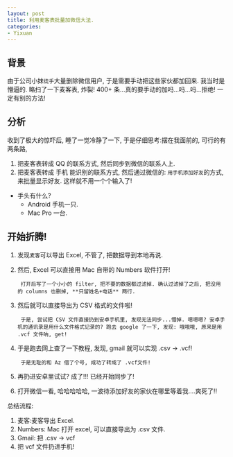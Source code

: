 ```yaml
---
layout: post
title: 利用麦客表批量加微信大法.
categories:
- Yixuan
---
```


## 背景

由于公司小妹`徒手`大量删除微信用户, 于是需要手动把这些家伙都加回来. 我当时是懵逼的. 略扫了一下麦客表, 炸裂! 400+ 条...真的要手动的加吗...吗...吗...拒绝! 一定有别的方法!

## 分析

收到了极大的惊吓后, 睡了一觉冷静了一下, 于是仔细思考:摆在我面前的, 可行的有两条路, 

1. 把麦客表转成 QQ 的联系方式, 然后同步到微信的联系人上.
2. 把麦客表转成 手机 能识别的联系方式, 然后通过微信的: `用手机添加好友`的方式, 来批量显示好友. 这样就不用一个个输入了!

* 手头有什么?
	* Android 手机一只.
	* Mac Pro 一台.

## 开始折腾!

1. 发现`麦客`可以导出 Excel, 不管了, 把数据导到本地再说. 
2. 然后, Excel 可以直接用 Mac 自带的 Numbers 软件打开! 

		打开后写了一个小小的 filter, 把不要的数据都过滤掉. 确认过滤掉了之后, 把没用的 columns 也删掉, **只留姓名+电话** 两行.

3. 然后就可以直接导出为 CSV 格式的文件啦!  

		于是, 尝试把 CSV 文件直接扔到安卓手机里, 发现无法同步...懵掉. 嗯嗯嗯? 安卓手机的通讯录是用什么文件格式记录的? 跑去 google 了一下, 发现: 哦哦哦, 原来是用 .vcf 文件呐, get!

4. 于是跑去网上查了一下教程, 发现, gmail 就可以实现 .csv → .vcf!  

		于是无耻的和 Az 借了个号, 成功了转成了 .vcf文件! 

5. 再扔进安卓里试试? 成了!!! 已经开始同步了!
6. 打开微信一看, 哈哈哈哈哈, 一波待添加好友的家伙在哪里等着我....爽死了!!

总结流程:
 1. 麦客:麦客导出 Excel.  
 2. Numbers: Mac 打开 excel, 可以直接导出为 .csv 文件.  
 3. Gmail: 把 .csv → vcf  
 4. 把 vcf 文件扔进手机!  





